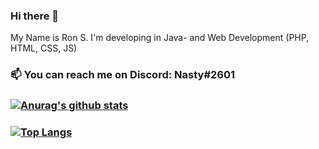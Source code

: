 ### Hi there 👋

My Name is Ron S.
 I'm developing in Java- and Web Development (PHP, HTML, CSS, JS)

### 📫 You can reach me on Discord: Nasty#2601


### [![Anurag's github stats](https://github-readme-stats.vercel.app/api?username=NastyOOF&theme=dracula)](https://github.com/anuraghazra/github-readme-stats)

### [![Top Langs](https://github-readme-stats.vercel.app/api/top-langs/?username=NastyOOF)](https://github.com/anuraghazra/github-readme-stats)

<!--
**NastyOOF/NastyOOF** is a ✨ _special_ ✨ repository because its `README.md` (this file) appears on your GitHub profile.

